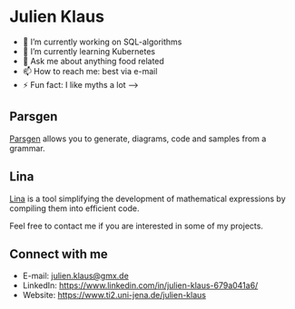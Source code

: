 # Julien Klaus

- 🔭 I’m currently working on SQL-algorithms 
- 🌱 I’m currently learning Kubernetes
- 💬 Ask me about anything food related
- 📫 How to reach me: best via e-mail
- ⚡ Fun fact: I like myths a lot
-->

## Parsgen
[Parsgen](http://parsgen.ti2.uni-jena.de) allows you to generate, diagrams, code and samples from a grammar.

## Lina
[Lina](http://lina.ti2.uni-jena.de) is a tool simplifying the development of mathematical expressions by compiling them into efficient code.

Feel free to contact me if you are interested in some of my projects.

## Connect with me
* E-mail: julien.klaus@gmx.de
* LinkedIn: https://www.linkedin.com/in/julien-klaus-679a041a6/
* Website: https://www.ti2.uni-jena.de/julien-klaus



